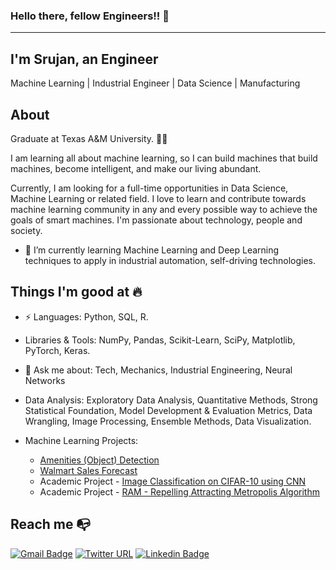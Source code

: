### Hello there, fellow Engineers!! 👋
-----------------------------------------------------------------------
I'm Srujan, an Engineer
-----------------------------------------------------------------------
Machine Learning | Industrial Engineer | Data Science | Manufacturing

## About
Graduate at Texas A&M University. :man_technologist:

I am learning all about machine learning, so I can build machines that build machines, become intelligent, and make our living abundant.

Currently, I am looking for a full-time opportunities in Data Science, Machine Learning or related field. I love to learn and contribute towards machine learning community in any and every possible way to achieve the goals of smart machines. I'm passionate about technology, people and society.

- 🌱 I’m currently learning Machine Learning and Deep Learning techniques to apply in industrial automation, self-driving technologies.


Things I'm good at 🔥
-----------------------------------------------------------------------
- ⚡ Languages: Python, SQL, R.

- Libraries & Tools: NumPy, Pandas, Scikit-Learn, SciPy, Matplotlib, PyTorch, Keras.

- 💬 Ask me about: Tech, Mechanics, Industrial Engineering, Neural Networks

- Data Analysis: Exploratory Data Analysis, Quantitative Methods, Strong Statistical Foundation, Model Development & Evaluation Metrics, Data Wrangling, Image Processing, Ensemble Methods, Data Visualization.

- Machine Learning Projects:
  - [Amenities (Object) Detection](https://github.com/srujanreddyj/amenity-object-detection)
  - [Walmart Sales Forecast](https://srujanreddyj.github.io/portfolio/2020/09/26/M5_1.html)
  - Academic Project - [Image Classification on CIFAR-10 using CNN ](https://github.com/srujanreddyj/ENGINEERING_DATA_ANALYSIS-ISEN-613---ACADEMIC_PROJECT)
  - Academic Project - [RAM - Repelling Attracting Metropolis Algorithm](https://github.com/srujanreddyj/STAT-654-Term-Project)

<!--
**srujanreddyj/srujanreddyj** is a ✨ _special_ ✨ repository because its `README.md` (this file) appears on your GitHub profile.

Here are some ideas to get you started:

- 🔭 I’m currently working on ...
- 🌱 I’m currently learning ...
- 👯 I’m looking to collaborate on ...
- 🤔 I’m looking for help with ...
- 💬 Ask me about ...
- 📫 How to reach me: ...
- 😄 Pronouns: ...
- ⚡ Fun fact: ...


## ⚡ Technologies
Talk to me about

![Git](https://img.shields.io/badge/-Git-black?style=flat-square&logo=git)
![MySQL](https://img.shields.io/badge/-MySQL-black?style=flat-square&logo=mysql)
![Python](https://img.shields.io/badge/-Python?style=flat-square&logo=python)
-->


## Reach me :mailbox_with_no_mail:

[![Gmail Badge](https://img.shields.io/badge/-Gmail-c14438?style=flat-square&logo=Gmail&logoColor=white&link=mailto:jsrujanreddy@gmail.com)](mailto:jsrujanreddy@gmail.com)
[![Twitter URL](https://img.shields.io/twitter/url?color=%231DA1F2&label=follow&logo=twitter&logoColor=%231DA1F2&style=flat-square&url=https%3A%2F%2Fwww.reddit.com%2Fuser%2FFatChicken277)](https://twitter.com/srujan_here)
[![Linkedin Badge](https://img.shields.io/badge/-LinkedIn-blue?style=flat-square&logo=Linkedin&logoColor=white&link=https://www.linkedin.com/in/srujan-reddy/)](https://www.linkedin.com/in/srujan-reddy/)

